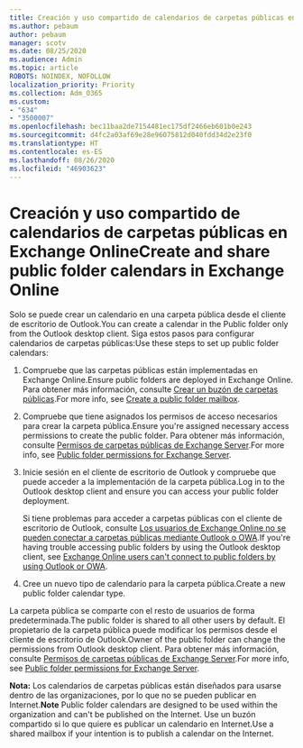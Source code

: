 ```yaml
---
title: Creación y uso compartido de calendarios de carpetas públicas en Exchange Online
ms.author: pebaum
author: pebaum
manager: scotv
ms.date: 08/25/2020
ms.audience: Admin
ms.topic: article
ROBOTS: NOINDEX, NOFOLLOW
localization_priority: Priority
ms.collection: Adm_O365
ms.custom:
- "634"
- "3500007"
ms.openlocfilehash: bec11baa2de7154481ec175df2466eb601b0e243
ms.sourcegitcommit: d4fc2a03af69e28e96075812d040fdd34d2e23f0
ms.translationtype: HT
ms.contentlocale: es-ES
ms.lasthandoff: 08/26/2020
ms.locfileid: "46903623"
---
```

# <a name="create-and-share-public-folder-calendars-in-exchange-online"></a><span data-ttu-id="48474-102">Creación y uso compartido de calendarios de carpetas públicas en Exchange Online</span><span class="sxs-lookup"><span data-stu-id="48474-102">Create and share public folder calendars in Exchange Online</span></span>

<span data-ttu-id="48474-103">Solo se puede crear un calendario en una carpeta pública desde el cliente de escritorio de Outlook.</span><span class="sxs-lookup"><span data-stu-id="48474-103">You can create a calendar in the Public folder only from the Outlook desktop client.</span></span> <span data-ttu-id="48474-104">Siga estos pasos para configurar calendarios de carpetas públicas:</span><span class="sxs-lookup"><span data-stu-id="48474-104">Use these steps to set up public folder calendars:</span></span>

1. <span data-ttu-id="48474-105">Compruebe que las carpetas públicas están implementadas en Exchange Online.</span><span class="sxs-lookup"><span data-stu-id="48474-105">Ensure public folders are deployed in Exchange Online.</span></span> <span data-ttu-id="48474-106">Para obtener más información, consulte [Crear un buzón de carpetas públicas](https://docs.microsoft.com/exchange/collaboration-exo/public-folders/create-public-folder-mailbox).</span><span class="sxs-lookup"><span data-stu-id="48474-106">For more info, see [Create a public folder mailbox](https://docs.microsoft.com/exchange/collaboration-exo/public-folders/create-public-folder-mailbox).</span></span> 

2. <span data-ttu-id="48474-107">Compruebe que tiene asignados los permisos de acceso necesarios para crear la carpeta pública.</span><span class="sxs-lookup"><span data-stu-id="48474-107">Ensure you're assigned necessary access permissions to create the public folder.</span></span> <span data-ttu-id="48474-108">Para obtener más información, consulte [Permisos de carpetas públicas de Exchange Server](https://support.microsoft.com/help/2573274/public-folder-permissions-for-exchange-server).</span><span class="sxs-lookup"><span data-stu-id="48474-108">For more info, see [Public folder permissions for Exchange Server](https://support.microsoft.com/help/2573274/public-folder-permissions-for-exchange-server).</span></span> 
  
3. <span data-ttu-id="48474-109">Inicie sesión en el cliente de escritorio de Outlook y compruebe que puede acceder a la implementación de la carpeta pública.</span><span class="sxs-lookup"><span data-stu-id="48474-109">Log in to the Outlook desktop client and ensure you can access your public folder deployment.</span></span>

    <span data-ttu-id="48474-110">Si tiene problemas para acceder a carpetas públicas con el cliente de escritorio de Outlook, consulte [Los usuarios de Exchange Online no se pueden conectar a carpetas públicas mediante Outlook o OWA](https://aka.ms/pfcte).</span><span class="sxs-lookup"><span data-stu-id="48474-110">If you're having trouble accessing public folders by using the Outlook desktop client, see [Exchange Online users can't connect to public folders by using Outlook or OWA](https://aka.ms/pfcte).</span></span>

4. <span data-ttu-id="48474-111">Cree un nuevo tipo de calendario para la carpeta pública.</span><span class="sxs-lookup"><span data-stu-id="48474-111">Create a new public folder calendar type.</span></span>

<span data-ttu-id="48474-112">La carpeta pública se comparte con el resto de usuarios de forma predeterminada.</span><span class="sxs-lookup"><span data-stu-id="48474-112">The public folder is shared to all other users by default.</span></span> <span data-ttu-id="48474-113">El propietario de la carpeta pública puede modificar los permisos desde el cliente de escritorio de Outlook.</span><span class="sxs-lookup"><span data-stu-id="48474-113">Owner of the public folder can change the permissions from Outlook desktop client.</span></span> <span data-ttu-id="48474-114">Para obtener más información, consulte [Permisos de carpetas públicas de Exchange Server](https://support.microsoft.com/help/2573274/public-folder-permissions-for-exchange-server).</span><span class="sxs-lookup"><span data-stu-id="48474-114">For more info, see [Public folder permissions for Exchange Server](https://support.microsoft.com/help/2573274/public-folder-permissions-for-exchange-server).</span></span>

<span data-ttu-id="48474-115">**Nota:** Los calendarios de carpetas públicas están diseñados para usarse dentro de las organizaciones, por lo que no se pueden publicar en Internet.</span><span class="sxs-lookup"><span data-stu-id="48474-115">**Note** Public folder calendars are designed to be used within the organization and can't be published on the Internet.</span></span> <span data-ttu-id="48474-116">Use un buzón compartido si lo que quiere es publicar un calendario en Internet.</span><span class="sxs-lookup"><span data-stu-id="48474-116">Use a shared mailbox if your intention is to publish a calendar on the  Internet.</span></span>